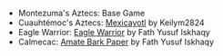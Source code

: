 - Montezuma's Aztecs: Base Game
- Cuauhtémoc's Aztecs: [Mexicayotl](https://commons.wikimedia.org/wiki/File:Mexicayotl.jpg) by Keilym2824
- Eagle Warrior: [Eagle Warrior](https://thenounproject.com/icon/eagle-warrior-6792241/) by Fath Yusuf Iskhaqy
- Calmecac: [Amate Bark Paper](https://thenounproject.com/icon/amate-bark-paper-6792226/) by Fath Yusuf Iskhaqy